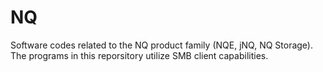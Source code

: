 # NQ
Software codes related to the NQ product family (NQE, jNQ, NQ Storage).
The programs in this reporsitory utilize SMB client capabilities. 

